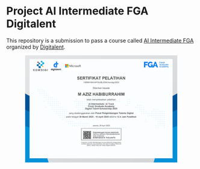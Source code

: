 # Project AI Intermediate FGA Digitalent

This repository is a submission to pass a course called [AI Intermediate FGA](https://digitalent.komdigi.go.id/pelatihan/9991/) organized by [Digitalent](https://digitalent.komdigi.go.id/).
<p align="center">
<img src="/Certificate/Sertifikat - AI Intermediate.jpg" width="80%" height="30%">
</p>
